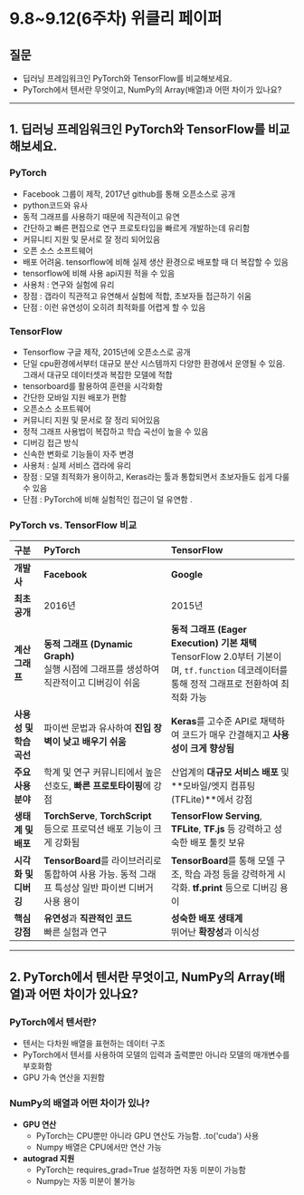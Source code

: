 # **9.8~9.12(6주차) 위클리 페이퍼** 
## 질문
- 딥러닝 프레임워크인 PyTorch와 TensorFlow를 비교해보세요.
- PyTorch에서 텐서란 무엇이고, NumPy의 Array(배열)과 어떤 차이가 있나요?

---
## 1. 딥러닝 프레임워크인 PyTorch와 TensorFlow를 비교해보세요.

### PyTorch
- Facebook 그룹이 제작, 2017년 github를 통해 오픈소스로 공개
- python코드와 유사
- 동적 그래프를 사용하기 때문에 직관적이고 유연
- 간단하고 빠른 편집으로 연구 프로토타입을 빠르게 개발하는데 유리함
- 커뮤니티 지원 및 문서로 잘 정리 되어있음
- 오픈 소스 소프트웨어
- 배포 어려움. tensorflow에 비해 실제 생산 환경으로 배포할 때 더 복잡할 수 있음
- tensorflow에 비해 사용 api지원 적을 수 있음
- 사용처 : 연구와 실험에 유리
- 장점 : 갭라이 직관적고 유연해서 실험에 적합, 초보자들 접근하기 쉬움
- 단점 : 이런 유연성이 오히려 최적화를 어렵게 할 수 있음

### TensorFlow
- Tensorflow 구글 제작, 2015년에 오픈소스로 공개
- 단일 cpu환경에서부터 대규모 분산 시스템까지 다양한 환경에서 운영될 수 있음. 그래서 대규모 데이터셋과 복잡한 모델에 적합
- tensorboard를 활용하여 훈련을 시각화함
- 간단한 모바일 지원 배포가 편함
- 오픈소스 소프트웨어
- 커뮤니티 지원 및 문서로 잘 정리 되어있음
- 정적 그래프 사용법이 복잡하고 학습 곡선이 높을 수 있음
- 디버깅 접근 방식
- 신속한 변화로 기능들이 자주 변경
- 사용처 : 실제 서비스 갭라에 유리
- 장점 : 모델 최적화가 용이하고, Keras라는 툴과 통합되면서 초보자들도 쉽게 다룰 수 있음
- 단점 : PyTorch에 비해 실험적인 접근이 덜 유연함 .

### PyTorch vs. TensorFlow 비교

| 구분 | PyTorch | TensorFlow |
| :--- | :--- | :--- |
| **개발사** | **Facebook** | **Google** |
| **최초 공개** | 2016년 | 2015년 |
| **계산 그래프** | **동적 그래프 (Dynamic Graph)**<br>실행 시점에 그래프를 생성하여 직관적이고 디버깅이 쉬움 | **동적 그래프 (Eager Execution) 기본 채택**<br>TensorFlow 2.0부터 기본이며, `tf.function` 데코레이터를 통해 정적 그래프로 전환하여 최적화 가능 |
| **사용성 및 학습 곡선** | 파이썬 문법과 유사하여 **진입 장벽이 낮고 배우기 쉬움** | **Keras**를 고수준 API로 채택하여 코드가 매우 간결해지고 **사용성이 크게 향상됨** |
| **주요 사용 분야** | 학계 및 연구 커뮤니티에서 높은 선호도, **빠른 프로토타이핑**에 강점 | 산업계의 **대규모 서비스 배포** 및 **모바일/엣지 컴퓨팅(TFLite)**에서 강점 |
| **생태계 및 배포** | **TorchServe**, **TorchScript** 등으로 프로덕션 배포 기능이 크게 강화됨 | **TensorFlow Serving**, **TFLite**, **TF.js** 등 강력하고 성숙한 배포 툴킷 보유 |
| **시각화 및 디버깅** | **TensorBoard**를 라이브러리로 통합하여 사용 가능. 동적 그래프 특성상 일반 파이썬 디버거 사용 용이 | **TensorBoard**를 통해 모델 구조, 학습 과정 등을 강력하게 시각화. **tf.print** 등으로 디버깅 용이 |
| **핵심 강점** | **유연성**과 **직관적인 코드**<br> 빠른 실험과 연구 |  **성숙한 배포 생태계**<br> 뛰어난 **확장성**과 이식성 |

---

## 2. PyTorch에서 텐서란 무엇이고, NumPy의 Array(배열)과 어떤 차이가 있나요?

  
### PyTorch에서 텐서란?
- 텐서는 다차원 배열을 표현하는 데이터 구조
- PyTorch에서 텐서를 사용하여 모델의 입력과 출력뿐만 아니라 모델의 매개변수를 부호화함
- GPU 가속 연산을 지원함

### NumPy의 배열과 어떤 차이가 있나?
- **GPU 연산**
  - PyTorch는 CPU뿐만 아니라 GPU 연산도 가능함. .to('cuda') 사용
  - Numpy 배열은 CPU에서만 연산 가능
- **autograd 지원**
  - PyTorch는 requires_grad=True 설정하면 자동 미분이 가능함
  - Numpy는 자동 미분이 불가능

